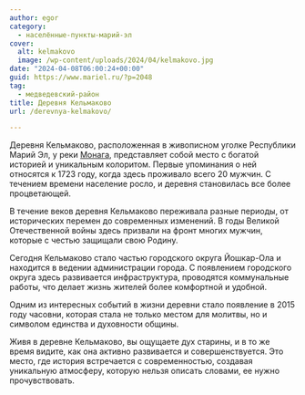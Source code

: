 ```yaml
---
author: egor
category:
  - населённые-пункты-марий-эл
cover:
  alt: kelmakovo
  image: /wp-content/uploads/2024/04/kelmakovo.jpg
date: "2024-04-08T06:00:24+00:00"
guid: https://www.mariel.ru/?p=2048
tag:
  - медведевский-район
title: Деревня Кельмаково
url: /derevnya-kelmakovo/

---
```

Деревня Кельмаково, расположенная в живописном уголке Республики Марий Эл, у реки [Монага](/monaga/), представляет собой место с богатой историей и уникальным колоритом. Первые упоминания о ней относятся к 1723 году, когда здесь проживало всего 20 мужчин. С течением времени население росло, и деревня становилась все более процветающей.

В течение веков деревня Кельмаково переживала разные периоды, от исторических перемен до современных изменений. В годы Великой Отечественной войны здесь призвали на фронт многих мужчин, которые с честью защищали свою Родину.

Сегодня Кельмаково стало частью городского округа Йошкар-Ола и находится в ведении администрации города. С появлением городского округа здесь развивается инфраструктура, проводятся коммунальные работы, что делает жизнь жителей более комфортной и удобной.

Одним из интересных событий в жизни деревни стало появление в 2015 году часовни, которая стала не только местом для молитвы, но и символом единства и духовности общины.

Живя в деревне Кельмаково, вы ощущаете дух старины, и в то же время видите, как она активно развивается и совершенствуется. Это место, где история встречается с современностью, создавая уникальную атмосферу, которую нельзя описать словами, ее нужно прочувствовать.
